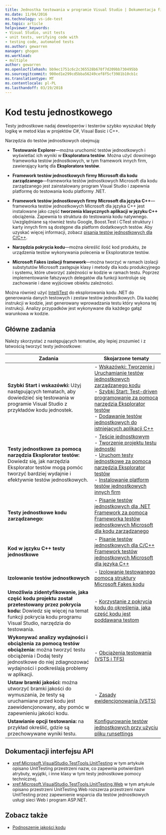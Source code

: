 ```yaml
---
title: Jednostka testowania w programie Visual Studio | Dokumentacja firmy Microsoft
ms.date: 11/04/2016
ms.technology: vs-ide-test
ms.topic: article
helpviewer_keywords:
- Visual Studio, unit tests
- unit tests, verifying code with
- testing code, automated tests
ms.author: gewarren
manager: ghogen
ms.workload:
- multiple
author: gewarren
ms.openlocfilehash: bb9ec1751c6c2c365528b678f7d209bb730495bb
ms.sourcegitcommit: 900ed1e299cd5bba56249cef8f5cf3981b10cb1c
ms.translationtype: MT
ms.contentlocale: pl-PL
ms.lasthandoff: 03/19/2018
---
```

# <a name="unit-test-your-code"></a>Kod testu jednostkowego

Testy jednostkowe nadaj deweloperów i testerów szybko wyszukać błędy logikę w metod klas w projektów C#, Visual Basic i C++.

Narzędzia do testów jednostkowych obejmują:

* **Testowanie Explorer**&mdash;można uruchomić testów jednostkowych i wyświetlać ich wyniki w **Eksploratora testów**. Można użyć dowolnego frameworka testów jednostkowych, w tym framework innych firm, zawierający kartę dla **Eksploratora testów**.

* **Framework testów jednostkowych firmy Microsoft dla kodu zarządzanego**&mdash;frameworka testów jednostkowych Microsoft dla kodu zarządzanego jest zainstalowany program Visual Studio i zapewnia platformę do testowania kodu platformy .NET.

* **Framework testów jednostkowych firmy Microsoft dla języka C++**&mdash;frameworka testów jednostkowych Microsoft dla języka C++ jest instalowane jako część **tworzenia klasycznych aplikacji w języku C++** obciążenia. Zapewnia to struktura do testowania kodu natywnego. Uwzględniane są również testu Google, Boost.Test i CTest struktury i karty innych firm są dostępne dla platform dodatkowych testów. Aby uzyskać więcej informacji, zobacz [pisania testów jednostkowych dla C/C++](../test/writing-unit-tests-for-c-cpp.md).

* **Narzędzia pokrycia kodu**&mdash;można określić ilość kod produktu, że urządzenia testów wykonywania polecenia w Eksploratorze testów.

* **Microsoft Fakes izolacji framework**&mdash;można tworzyć w ramach izolacji substytutów Microsoft zastępuje klasy i metody dla kodu produkcyjnego i systemu, które utworzyć zależności w kodzie w ramach testu. Poprzez implementowanie fałszywych delegatów dla funkcji kontroluje się zachowanie i dane wyjściowe obiektu zależności.

Można również użyć [IntelliTest](../test/generate-unit-tests-for-your-code-with-intellitest.md) do eksplorowania kodu .NET do generowania danych testowych i zestaw testów jednostkowych. Dla każdej instrukcji w kodzie, jest generowany wprowadzania testu który wykona tej instrukcji. Analizy przypadków jest wykonywane dla każdego gałąź warunkowa w kodzie.

## <a name="key-tasks"></a>Główne zadania

Należy skorzystać z następujących tematów, aby lepiej zrozumieć i z łatwością tworzyć testy jednostkowe:

|Zadania|Skojarzone tematy|
|-----------|-----------------------|
|**Szybki Start i wskazówki:** Użyj następujących tematach, aby dowiedzieć się testowania w programie Visual Studio z przykładów kodu jednostek.|-   [Wskazówki: Tworzenie i Uruchamianie testów jednostkowych zarządzanego kodu](../test/walkthrough-creating-and-running-unit-tests-for-managed-code.md)<br />-   [Szybki Start: Test-driven programowanie za pomocą narzędzia Eksplorator testów](../test/quick-start-test-driven-development-with-test-explorer.md)<br />-   [Dodawanie testów jednostkowych do istniejących aplikacji C++](../test/unit-testing-existing-cpp-applications-with-test-explorer.md)|
|**Testy jednostkowe za pomocą narzędzia Eksplorator testów:** Dowiedz się, jak narzędzia Eksplorator testów mogą pomóc tworzyć bardziej wydajnie i efektywnie testów jednostkowych.|-   [Teście jednostkowym](../test/unit-test-basics.md)<br />-   [Tworzenie projektu testu jednostki](../test/create-a-unit-test-project.md)<br />-   [Uruchom testy jednostkowe za pomocą narzędzia Eksplorator testów](../test/run-unit-tests-with-test-explorer.md)<br />-   [Instalowanie platform testów jednostkowych innych firm](../test/install-third-party-unit-test-frameworks.md)|
|**Testy jednostkowe kodu zarządzanego:**|-   [Pisanie testów jednostkowych dla .NET Framework za pomocą Frameworka testów jednostkowych Microsoft dla kodu zarządzanego](../test/writing-unit-tests-for-the-dotnet-framework-with-the-microsoft-unit-test-framework-for-managed-code.md)|
|**Kod w języku C++ testy jednostkowe**|-   [Pisanie testów jednostkowych dla C/C++ Framework testów jednostkowych Microsoft dla języka C++](../test/writing-unit-tests-for-c-cpp-with-the-microsoft-unit-testing-framework-for-cpp.md)|
|**Izolowanie testów jednostkowych**|-   [Izolowanie testowanego pomocą struktury Microsoft Fakes kodu](../test/isolating-code-under-test-with-microsoft-fakes.md)|
|**Umożliwia zidentyfikowanie, jaka część kodu projektu został przetestowany przez pokrycia kodu:** Dowiedz się więcej na temat funkcji pokrycia kodu programu Visual Studio, narzędzia do testowania.|-   [Korzystanie z pokrycia kodu do określenia, jaka część kodu jest poddawana testom](../test/using-code-coverage-to-determine-how-much-code-is-being-tested.md)|
|**Wykonywać analizy wydajności i obciążenia za pomocą testów obciążenia:** można tworzyć testu obciążenia i Dodaj testy jednostkowe do niej zdiagnozować wydajności i podkreślają problemy w aplikacji.|-   [Obciążenia testowania (VSTS i TFS)](/vsts/load-test/)|
|**Ustaw bramki jakości:** można utworzyć bramki jakości do wymuszania, że testy są uruchamiane przed kodu jest zaewidencjonowany, aby pomóc w zapewnieniu jakości kodu.|-   [Zasady ewidencjonowania (VSTS)](/vsts/tfvc/add-check-policies)|
|**Ustawianie opcji testowania:** na przykład określić, gdzie są przechowywane wyniki testu.|[Konfigurowanie testów jednostkowych przy użyciu pliku runsettings](../test/configure-unit-tests-by-using-a-dot-runsettings-file.md)|

## <a name="api-reference-documentation"></a>Dokumentacji interfejsu API

- <xref:Microsoft.VisualStudio.TestTools.UnitTesting> w tym artykule opisano UnitTesting przestrzeni nazw, co zapewnia potwierdzeń atrybuty, wyjątki, i inne klasy w tym testy jednostkowe pomocy technicznej.
- <xref:Microsoft.VisualStudio.TestTools.UnitTesting.Web> w tym artykule opisano przestrzeni UnitTesting.Web rozszerza przestrzeni nazw UnitTesting przez zapewnienie wsparcia dla testów jednostkowych usługi sieci Web i program ASP.NET.

## <a name="see-also"></a>Zobacz także

- [Podnoszenie jakości kodu](/visualstudio/test/improve-code-quality)
